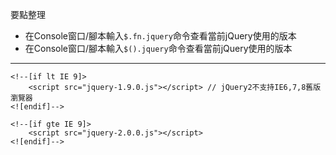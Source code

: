 要點整理
- 在Console窗口/腳本輸入`$.fn.jquery`命令查看當前jQuery使用的版本
- 在Console窗口/腳本輸入`$().jquery`命令查看當前jQuery使用的版本

---

```
<!--[if lt IE 9]>
	<script src="jquery-1.9.0.js"></script>	// jQuery2不支持IE6,7,8舊版瀏覽器
<![endif]-->
```

```
<!--[if gte IE 9]>
	<script src="jquery-2.0.0.js"></script>
<![endif]-->
```
